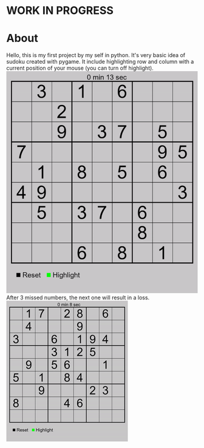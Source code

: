 # WORK IN PROGRESS
# About
Hello, this is my first project by my self in python. It's very basic idea of sudoku created with pygame. It include highlighting row and column with a current position of your mouse (you can turn off highlight).
![highlight position](./Photos/Board_with_highlight.gif)
After 3 missed numbers, the next one will result in a loss.
![Game Over](./Photos/Game_Over.gif)

